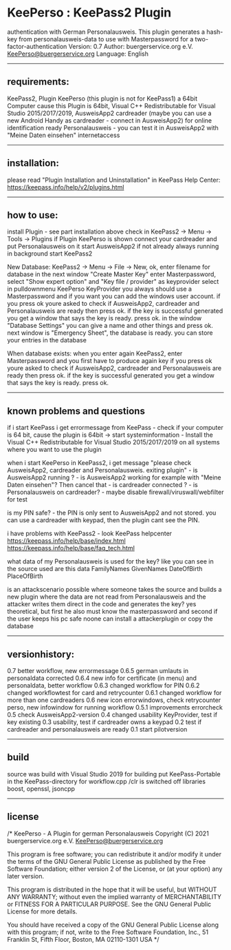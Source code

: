 # KeePerso : KeePass2 Plugin
authentication with German Personalausweis. This plugin generates a hash-key from personalausweis-data to use with Masterpassword for a two-factor-authentication
Version: 0.7
Author: buergerservice.org e.V. <KeePerso@buergerservice.org>
Language: English


-------------
requirements:
-------------
KeePass2,
Plugin KeePerso (this plugin is not for KeePass1)
a 64bit Computer cause this Plugin is 64bit,
Visual C++ Redistributable for Visual Studio 2015/2017/2019,
AusweisApp2
cardreader (maybe you can use a new Android Handy as cardreader - connect in AusweisApp2)
for online identification ready Personalausweis - you can test it in AusweisApp2 with "Meine Daten einsehen"
internetaccess


-------------
installation:
-------------
please read "Plugin Installation and Uninstallation" in KeePass Help Center:
https://keepass.info/help/v2/plugins.html


-----------
how to use:
-----------
install Plugin - see part installation above
check in KeePass2 -> Menu -> Tools -> Plugins if Plugin KeePerso is shown
connect your cardreader and put Personalausweis on it
start AusweisApp2 if not already always running in background
start KeePass2

New Database:
KeePass2 -> Menu -> File -> New, ok, enter filename for database
in the next window "Create Master Key" enter Masterpassword, select "Show expert option" and "Key file / provider"
as keyprovider select in pulldownmenu KeePerso KeyProvider
you always should use a Masterpassword and if you want you can add the windows user account.
if you press ok youre asked to check if AusweisApp2, cardreader and Personalausweis are ready then press ok.
if the key is successful generated you get a window that says the key is ready. press ok.
in the window "Database Settings" you can give a name and other things and press ok.
next window is "Emergency Sheet", the database is ready.
you can store your entries in the database

When database exists:
when you enter again KeePass2, enter Masterpassword 
and you first have to produce again key
if you press ok youre asked to check if AusweisApp2, cardreader and Personalausweis are ready then press ok.
if the key is successful generated you get a window that says the key is ready. press ok.



----------------------------
known problems and questions
----------------------------
if i start KeePass i get errormessage from KeePass
	- check if your computer is 64 bit, cause the plugin is 64bit ->  start systeminformation
	- Install the Visual C++ Redistributable for Visual Studio 2015/2017/2019 on all systems where you want to use the plugin

when i start KeePerso in KeePass2, i get message "please check AusweisApp2, cardreader and Personalausweis. exiting plugin"
	- is AusweisApp2 running ?
	- is AusweisApp2 working for example with "Meine Daten einsehen"? Then cancel that
	- is cardreader connected ?
	- is Personalausweis on cardreader?
	- maybe disable firewall/viruswall/webfilter for test

is my PIN safe?
	- the PIN is only sent to AusweisApp2 and not stored. you can use a cardreader with keypad, then the plugin cant see the PIN.

i have problems with KeePass2
	- look KeePass helpcenter 
	https://keepass.info/help/base/index.html
	https://keepass.info/help/base/faq_tech.html

what data of my Personalausweis is used for the key?
	like you can see in the source used are this data
	FamilyNames
	GivenNames
	DateOfBirth
	PlaceOfBirth

is an attackscenario possible where someone takes the source and builds a new plugin where the data are not read
from Personalausweis and the attacker writes them direct in the code and generates the key?
	yes theoretical, but first he also must know the masterpassword and second if the user keeps his pc safe noone can install
	a attackerplugin or copy the database


---------------
versionhistory:
---------------
0.7 better workflow, new errormessage
0.6.5 german umlauts in personaldata corrected
0.6.4 new info for certificate (in menu) and personaldata, better workflow
0.6.3 changed workflow for PIN
0.6.2 changed workflowtest for card and retrycounter 
0.6.1 changed workflow for more than one cardreaders
0.6 new icon errorwindows, check retrycounter perso, new infowindow for running workflow
0.5.1 improvements errorcheck
0.5 check AusweisApp2-version
0.4 changed usability KeyProvider, test if key existing
0.3 usability, test if cardreader owns a keypad
0.2 test if cardreader and personalausweis are ready
0.1 start pilotversion


-----
build
-----
source was build with Visual Studio 2019
for building put KeePass-Portable in the KeePass-directory
for workflow.cpp /clr is switched off
libraries boost, openssl, jsoncpp


-------
license
-------
/*
  KeePerso - A Plugin for german Personalausweis
  Copyright (C) 2021 buergerservice.org e.V. <KeePerso@buergerservice.org>

  This program is free software; you can redistribute it and/or modify
  it under the terms of the GNU General Public License as published by
  the Free Software Foundation; either version 2 of the License, or
  (at your option) any later version.

  This program is distributed in the hope that it will be useful,
  but WITHOUT ANY WARRANTY; without even the implied warranty of
  MERCHANTABILITY or FITNESS FOR A PARTICULAR PURPOSE.  See the
  GNU General Public License for more details.

  You should have received a copy of the GNU General Public License
  along with this program; if not, write to the Free Software
  Foundation, Inc., 51 Franklin St, Fifth Floor, Boston, MA  02110-1301  USA
*/
